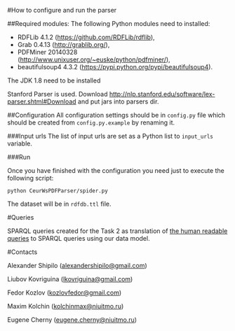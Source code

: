 #How to configure and run the parser

##Required modules:
The following Python modules need to installed:
 - RDFLib 4.1.2 (https://github.com/RDFLib/rdflib),
 - Grab 0.4.13 (http://grablib.org/),
 - PDFMiner 20140328 (http://www.unixuser.org/~euske/python/pdfminer/),
 - beautifulsoup4 4.3.2 (https://pypi.python.org/pypi/beautifulsoup4).

The JDK 1.8 need to be installed

Stanford Parser is used. Download http://nlp.stanford.edu/software/lex-parser.shtml#Download and put jars into parsers dir.

##Configuration
All configuration settings should be in ``config.py`` file which should be created from ``config.py.example`` by renaming it.

###Input urls
The list of input urls are set as a Python list to ``input_urls`` variable.

###Run

Once you have finished with the configuration you need just to execute the following script:

``
python CeurWsPDFParser/spider.py
``

The dataset will be in ``rdfdb.ttl`` file.

#Queries

SPARQL queries created for the Task 2 as translation of [the human readable queries](https://github.com/ceurws/lod/wiki/QueriesTask2) to SPARQL queries using our data model. 
 
#Contacts

Alexander Shipilo (alexandershipilo@gmail.com)

Liubov Kovriguina (lkovriguina@gmail.com)

Fedor Kozlov (kozlovfedor@gmail.com)

Maxim Kolchin (kolchinmax@niuitmo.ru)

Eugene Cherny (eugene.cherny@niuitmo.ru)
